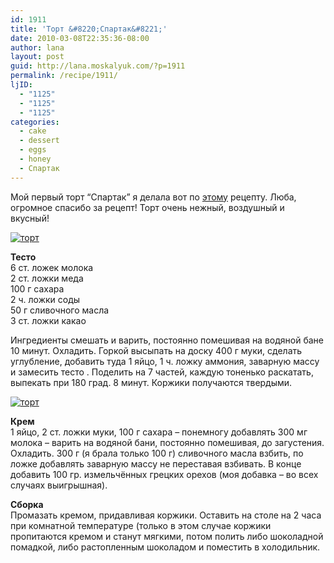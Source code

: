 ```yaml
---
id: 1911
title: 'Торт &#8220;Спартак&#8221;'
date: 2010-03-08T22:35:36-08:00
author: lana
layout: post
guid: http://lana.moskalyuk.com/?p=1911
permalink: /recipe/1911/
ljID:
  - "1125"
  - "1125"
  - "1125"
categories:
  - cake
  - dessert
  - eggs
  - honey
  - Спартак
---
```

Мой первый торт &#8220;Спартак&#8221; я делала вот по [этому](http://lubany-b.livejournal.com/4369.html) рецепту. Люба, огромное спасибо за рецепт! Торт очень нежный, воздушный и вкусный!

<a class="flickr-image alignnone" title="торт " href="http://www.flickr.com/photos/67405678@N00/4419309870/" target="_blank"><img src="http://farm5.static.flickr.com/4066/4419309870_1f61d30f5b.jpg" alt="торт " /></a>

**Тесто**  
6 ст. ложек молока  
2 ст. ложки меда  
100 г сахара  
2 ч. ложки соды  
50 г сливочного масла  
3 ст. ложки какао

Ингредиенты смешать и варить, постоянно помешивая на водяной бане 10 минут. Охладить. Горкой высыпать на доску 400 г муки, сделать углубление, добавить туда 1 яйцо, 1 ч. ложку аммония, заварную массу и замесить тесто . Поделить на 7 частей, каждую тоненько раскатать, выпекать при 180 град. 8 минут. Коржики получаются твердыми.

<a class="flickr-image alignnone" title="торт " href="http://www.flickr.com/photos/67405678@N00/4419309534/" target="_blank"><img src="http://farm5.static.flickr.com/4021/4419309534_be1b0dbdb1.jpg" alt="торт " /></a>

**Крем**  
1 яйцо, 2 ст. ложки муки, 100 г сахара &#8211; понемногу добавлять 300 мг молока &#8211; варить на водяной бани, постоянно помешивая, до загустения. Охладить. 300 г (я брала только 100 г) сливочного масла взбить, по ложке добавлять заварную массу не переставая взбивать. В конце добавить 100 гр. измельчённых грецких орехов (моя добавка &#8211; во всех случаях выигрышная).

**Сборка**  
Промазать кремом, придавливая коржики. Оставить на столе на 2 часа при комнатной температуре (только в этом случае коржики пропитаются кремом и станут мягкими, потом полить либо шоколадной помадкой, либо растопленным шоколадом и поместить в холодильник.